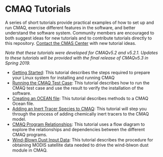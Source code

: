 CMAQ Tutorials
==============

A series of short tutorials provide practical examples of how to set up and run CMAQ, exercise different features in the software, and better understand the software system. Community members are encouraged to both suggest ideas for new tutorials and to contribute tutorials directly to this repository. [Contact the CMAS Center](cmas@unc.edu) with new tutorial ideas.

_Note that these tutorials were developed for CMAQv5.2 and v5.2.1.  Updates to these tutorials will be provided with the final release of CMAQv5.3 in Spring 2019._

- [Getting Started](CMAQ_GettingStarted.md): This tutorial describes the steps required to prepare your Linux system for installing and running CMAQ
- [Running the CMAQ Test Case](CMAQ_Benchmark.md): This tutorial describes how to run the CMAQ test case and use the result to verify the installation of the software.
- [Creating an OCEAN file](CMAQ_OceanFile.md): This tutorial describes methods to a CMAQ Ocean file.
- [Adding an Inert Tracer Species to CMAQ](CMAQ_Tracers.md): This tutorial will step you through the process of adding chemically inert tracers to the CMAQ model.  
- [CMAQ Program Relationships](CMAQ_ProgramFlows.md): This tutorial uses a flow diagram to explore the relationships and dependencies between the different CMAQ programs.    
- [Wind-Blown Dust Input Data](CMAQ_DustInput.md): This tutorial describes the procedure for obtaining MODIS satellite data needed to drive the wind-blwon dust module in CMAQ.  


